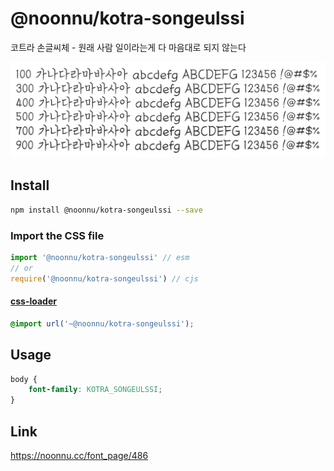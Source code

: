 # @noonnu/kotra-songeulssi

코트라 손글씨체 - 원래 사람 일이라는게 다 마음대로 되지 않는다

![example](./example.png)

## Install

```bash
npm install @noonnu/kotra-songeulssi --save
```

### Import the CSS file

```js
import '@noonnu/kotra-songeulssi' // esm
// or
require('@noonnu/kotra-songeulssi') // cjs
```

#### [css-loader](https://github.com/webpack-contrib/css-loader)

```css
@import url('~@noonnu/kotra-songeulssi');
```

## Usage

```css
body {
    font-family: KOTRA_SONGEULSSI;
}
```

## Link

https://noonnu.cc/font_page/486
